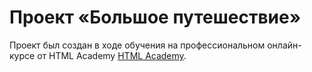 # Проект «Большое путешествие»

Проект был создан в ходе обучения на профессиональном онлайн-курсе от HTML Academy [HTML Academy](https://htmlacademy.ru).
